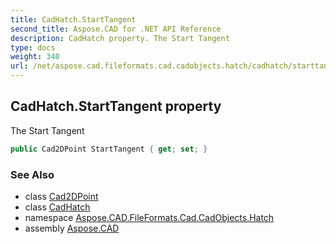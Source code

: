 ```yaml
---
title: CadHatch.StartTangent
second_title: Aspose.CAD for .NET API Reference
description: CadHatch property. The Start Tangent
type: docs
weight: 340
url: /net/aspose.cad.fileformats.cad.cadobjects.hatch/cadhatch/starttangent/
---
```

## CadHatch.StartTangent property

The Start Tangent

```csharp
public Cad2DPoint StartTangent { get; set; }
```

### See Also

* class [Cad2DPoint](../../../aspose.cad.fileformats.cad.cadobjects/cad2dpoint/)
* class [CadHatch](../)
* namespace [Aspose.CAD.FileFormats.Cad.CadObjects.Hatch](../../../aspose.cad.fileformats.cad.cadobjects.hatch/)
* assembly [Aspose.CAD](../../../)


